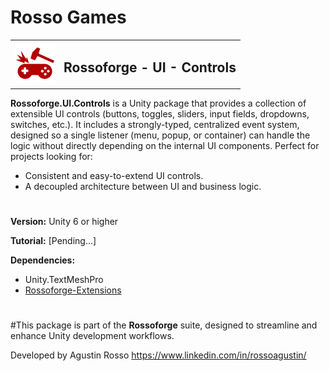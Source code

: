 # Rosso Games

<table>
  <tr>
    <td><img src="https://github.com/rossogames/Rossoforge-UI-Controls/blob/main/logo.png?raw=true" alt="Rossoforge" width="64"/></td>
    <td><h2>Rossoforge - UI - Controls</h2></td>
  </tr>
</table>

**Rossoforge.UI.Controls** is a Unity package that provides a collection of extensible UI controls (buttons, toggles, sliders, input fields, dropdowns, switches, etc.).
It includes a strongly-typed, centralized event system, designed so a single listener (menu, popup, or container) can handle the logic without directly depending on the internal UI components.
Perfect for projects looking for:
* Consistent and easy-to-extend UI controls.
* A decoupled architecture between UI and business logic.

#
**Version:** Unity 6 or higher

**Tutorial:** [Pending...]

**Dependencies:**
* Unity.TextMeshPro
* [Rossoforge-Extensions](https://github.com/rossogames/Rossoforge-Extensions.git)

#
#This package is part of the **Rossoforge** suite, designed to streamline and enhance Unity development workflows.

Developed by Agustin Rosso
https://www.linkedin.com/in/rossoagustin/
